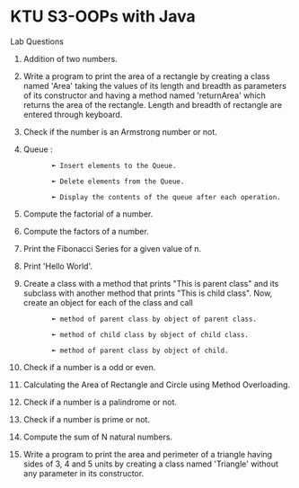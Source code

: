 # KTU S3-OOPs with Java

Lab Questions 

1. Addition of two numbers.

2. Write a program to print the area of a rectangle by creating a class named 'Area' taking the values of its length and breadth as parameters of its constructor and having a      method named 'returnArea' which returns the area of the rectangle. Length and breadth of rectangle are entered through keyboard.

3. Check if the number is an Armstrong number or not.

4. Queue : 

              ➼ Insert elements to the Queue.
              
              ➼ Delete elements from the Queue.
              
              ➼ Display the contents of the queue after each operation.

5. Compute the factorial of a number.

6. Compute the factors of a number.

7. Print the Fibonacci Series for a given value of n.

8. Print 'Hello World'.

9. Create a class with a method that prints "This is parent class" and its subclass with another method that
   prints "This is child class". Now, create an object for each of the class and call
             
              ➼ method of parent class by object of parent class.
              
              ➼ method of child class by object of child class.
              
              ➼ method of parent class by object of child.

10. Check if a number is a odd or even. 

11. Calculating the Area of Rectangle and Circle using Method Overloading. 

12. Check if a number is a palindrome or not.

13. Check if a number is prime or not.

14. Compute the sum of N natural numbers.

15. Write a program to print the area and perimeter of a triangle having sides of 3, 4 and 5 units by creating
    a class named 'Triangle' without any parameter in its constructor.

